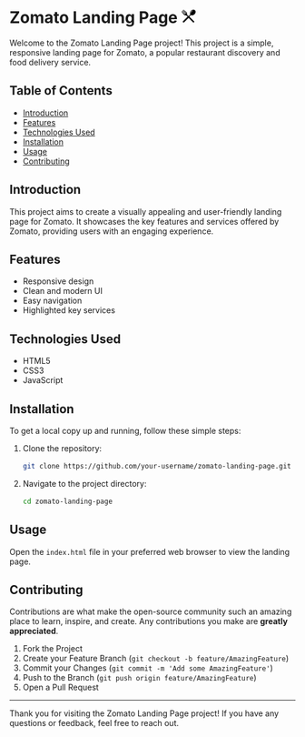 # Zomato Landing Page <img src="./public/spoon_fork.png" alt="Spoon and Fork" width="25px" height="25px">

Welcome to the Zomato Landing Page project! This project is a simple, responsive landing page for Zomato, a popular restaurant discovery and food delivery service.

## Table of Contents

- [Introduction](#introduction)
- [Features](#features)
- [Technologies Used](#technologies-used)
- [Installation](#installation)
- [Usage](#usage)
- [Contributing](#contributing)

## Introduction

This project aims to create a visually appealing and user-friendly landing page for Zomato. It showcases the key features and services offered by Zomato, providing users with an engaging experience.

## Features

- Responsive design
- Clean and modern UI
- Easy navigation
- Highlighted key services

## Technologies Used

- HTML5
- CSS3
- JavaScript

## Installation

To get a local copy up and running, follow these simple steps:

1. Clone the repository:
    ```sh
    git clone https://github.com/your-username/zomato-landing-page.git
    ```
2. Navigate to the project directory:
    ```sh
    cd zomato-landing-page
    ```

## Usage

Open the `index.html` file in your preferred web browser to view the landing page.

## Contributing

Contributions are what make the open-source community such an amazing place to learn, inspire, and create. Any contributions you make are **greatly appreciated**.

1. Fork the Project
2. Create your Feature Branch (`git checkout -b feature/AmazingFeature`)
3. Commit your Changes (`git commit -m 'Add some AmazingFeature'`)
4. Push to the Branch (`git push origin feature/AmazingFeature`)
5. Open a Pull Request



---

Thank you for visiting the Zomato Landing Page project! If you have any questions or feedback, feel free to reach out.
